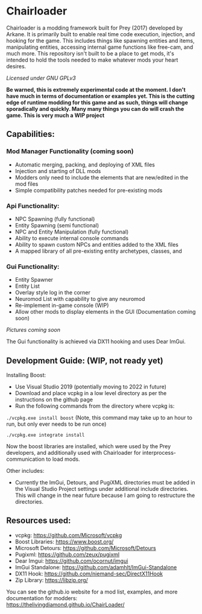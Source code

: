 # Chairloader
Chairloader is a modding framework built for Prey (2017) developed by Arkane. It is primarily built to enable real time code execution, injection, and hooking for the game. This includes things like spawning entities and items, manipulating entities, accessing internal game functions like free-cam, and much more. This repository isn't built to be a place to get mods, it's intended to hold the tools needed to make whatever mods your heart desires. 

*Licensed under GNU GPLv3*

**Be warned, this is extremely experimental code at the moment. I don't have much in terms of documentation or examples yet. This is the cutting edge of runtime modding for this game and as such, things will change sporadically and quickly. Many many things you can do will crash the game. This is very much a WIP project**

## Capabilities:
### Mod Manager Functionality (coming soon)
- Automatic merging, packing, and deploying of XML files
- Injection and starting of DLL mods
- Modders only need to include the elements that are new/edited in the mod files
- Simple compatibility patches needed for pre-existing mods

### Api Functionality:
- NPC Spawning (fully functional)
- Entity Spawning (semi functional)
- NPC and Entity Manipulation (fully functional)
- Ability to execute internal console commands
- Ability to spawn custom NPCs and entities added to the XML files
- A mapped library of all pre-existing entity archetypes, classes, and 

### Gui Functionality:
- Entity Spawner
- Entity List
- Overlay style log in the corner
- Neuromod List with capability to give any neuromod
- Re-implement in-game console (WIP)
- Allow other mods to display elements in the GUI (Documentation coming soon)

*Pictures coming soon*

The Gui functionality is achieved via DX11 hooking and uses Dear ImGui.

## Development Guide: (WIP, not ready yet)
Installing Boost:
- Use Visual Studio 2019 (potentially moving to 2022 in future)
- Download and place vcpkg in a low level directory as per the instructions on the github page
- Run the following commands from the directory where vcpkg is:

`./vcpkg.exe install boost` (Note, this command may take up to an hour to run, but only ever needs to be run once)

`./vcpkg.exe integrate install` 

Now the boost libraries are installed, which were used by the Prey developers, and additionally used with Chairloader for interprocess-communication to load mods. 

Other includes:
- Currently the ImGui, Detours, and PugiXML directories must be added in the Visual Studio Project settings under additional include directories. This will change in the near future because I am going to restructure the directories.

## Resources used:
- vcpkg: https://github.com/Microsoft/vcpkg
- Boost Libraries: https://www.boost.org/
- Microsoft Detours: https://github.com/Microsoft/Detours
- Pugixml: https://github.com/zeux/pugixml
- Dear Imgui: https://github.com/ocornut/imgui
- ImGui Standalone: https://github.com/adamhlt/ImGui-Standalone
- DX11 Hook: https://github.com/niemand-sec/DirectX11Hook
- Zip Library: https://libzip.org/

You can see the github.io website for a mod list, examples, and more documentation for modders:
https://thelivingdiamond.github.io/ChairLoader/
